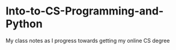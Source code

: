 # Into-to-CS-Programming-and-Python
My class notes as I progress towards getting my online CS degree

